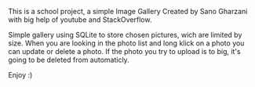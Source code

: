 This is a school project, a simple Image Gallery
Created by Sano Gharzani with big help of youtube and StackOverflow.

Simple gallery using SQLite to store chosen pictures, wich are limited by size.
When you are looking in the photo list and long klick on a photo you can update or delete a photo.
If the photo you try to upload is to big, it's going to be deleted from automaticly.

Enjoy :) 
